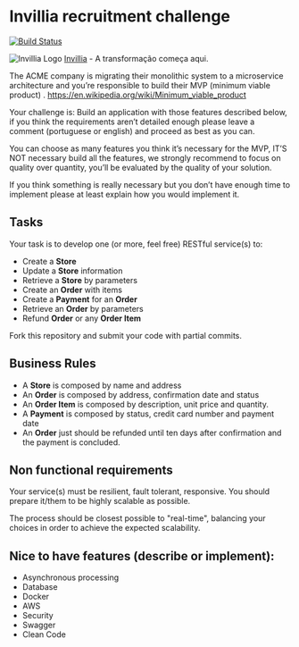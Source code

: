 # Invillia recruitment challenge

[![Build Status](https://travis-ci.org/shelsonjava/invillia.svg?branch=master)](https://travis-ci.org/shelsonjava/invillia)

![Invillia Logo](assets/logo-invillia.svg)
[Invillia](https://https://www.invillia.com/) - A transformação começa aqui.

The ACME company is migrating their monolithic system to a microservice architecture and you’re responsible to build their MVP (minimum viable product)  .
https://en.wikipedia.org/wiki/Minimum_viable_product

Your challenge is:
Build an application with those features described below, if you think the requirements aren’t detailed enough please leave a comment (portuguese or english) and proceed as best as you can.

You can choose as many features you think it’s necessary for the MVP,  IT’S NOT necessary build all the features, we strongly recommend to focus on quality over quantity, you’ll be evaluated by the quality of your solution.

If you think something is really necessary but you don’t have enough time to implement please at least explain how you would implement it.

## Tasks

Your task is to develop one (or more, feel free) RESTful service(s) to:
* Create a **Store**
* Update a **Store** information
* Retrieve a **Store** by parameters
* Create an **Order** with items
* Create a **Payment** for an **Order**
* Retrieve an **Order** by parameters
* Refund **Order** or any **Order Item**

Fork this repository and submit your code with partial commits.

## Business Rules

* A **Store** is composed by name and address
* An **Order** is composed by address, confirmation date and status
* An **Order Item** is composed by description, unit price and quantity.
* A **Payment** is composed by status, credit card number and payment date
* An **Order** just should be refunded until ten days after confirmation and the payment is concluded.

## Non functional requirements

Your service(s) must be resilient, fault tolerant, responsive. You should prepare it/them to be highly scalable as possible.

The process should be closest possible to "real-time", balancing your choices in order to achieve the expected
scalability.

## Nice to have features (describe or implement):
* Asynchronous processing
* Database
* Docker
* AWS
* Security
* Swagger
* Clean Code
